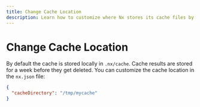 ```yaml
---
title: Change Cache Location
description: Learn how to customize where Nx stores its cache files by modifying the cacheDirectory setting in your nx.json configuration.
---
```


# Change Cache Location

By default the cache is stored locally in `.nx/cache`. Cache results are stored for a week before they get deleted. You can customize the cache location in the `nx.json` file:

```json {% fileName="nx.json"%}
{
  "cacheDirectory": "/tmp/mycache"
}
```
